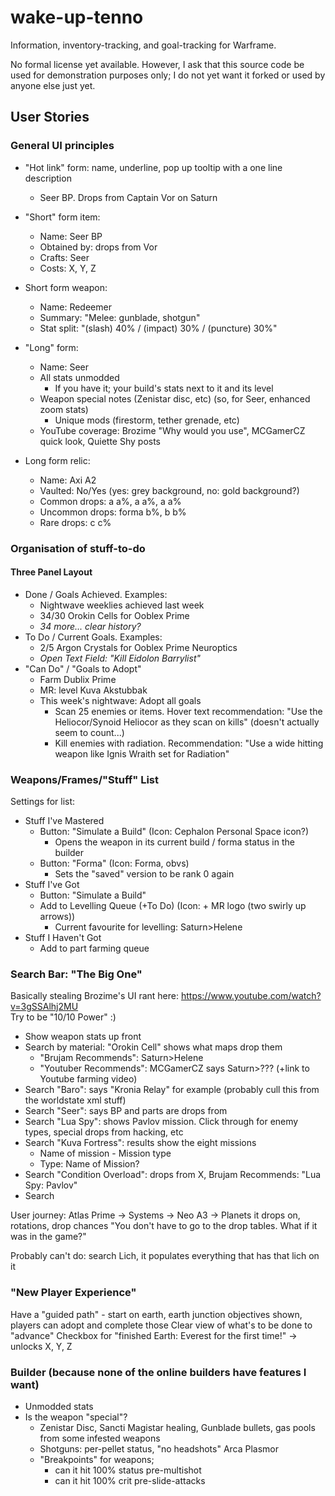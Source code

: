 # wake-up-tenno

Information, inventory-tracking, and goal-tracking for Warframe.

No formal license yet available. However, I ask that this source code be used
for demonstration purposes only; I do not yet want it forked or used by anyone
else just yet.

## User Stories

### General UI principles

* "Hot link" form: name, underline, pop up tooltip with a one line description
  * Seer BP. Drops from Captain Vor on Saturn
* "Short" form item:
  * Name: Seer BP
  * Obtained by: drops from Vor
  * Crafts: Seer
  * Costs: X, Y, Z
* Short form weapon:
  * Name: Redeemer
  * Summary: "Melee: gunblade, shotgun"
  * Stat split: "(slash) 40% / (impact) 30% / (puncture) 30%"
* "Long" form:
  * Name: Seer
  * All stats unmodded
    * If you have it; your build's stats next to it and its level
  * Weapon special notes (Zenistar disc, etc) (so, for Seer, enhanced zoom stats)
    * Unique mods (firestorm, tether grenade, etc)
  * YouTube coverage: Brozime "Why would you use", MCGamerCZ quick look, Quiette Shy posts
  
* Long form relic:
  * Name: Axi A2
  * Vaulted: No/Yes (yes: grey background, no: gold background?)
  * Common drops: a a%, a a%, a a%
  * Uncommon drops: forma b%, b b%
  * Rare drops: c c%

### Organisation of stuff-to-do

#### Three Panel Layout

* Done / Goals Achieved. Examples:
  * Nightwave weeklies achieved last week
  * 34/30 Orokin Cells for Ooblex Prime
  * _34 more... clear history?_
* To Do / Current Goals. Examples:
  * 2/5 Argon Crystals for Ooblex Prime Neuroptics
  * _Open Text Field: "Kill Eidolon Barrylist"_
* "Can Do" / "Goals to Adopt"
  * Farm Dublix Prime
  * MR: level Kuva Akstubbak
  * This week's nightwave: Adopt all goals
    * Scan 25 enemies or items. Hover text recommendation: "Use the Heliocor/Synoid Heliocor as they scan on kills" (doesn't actually seem to count...)
    * Kill enemies with radiation. Recommendation: "Use a wide hitting weapon like Ignis Wraith set for Radiation"

### Weapons/Frames/"Stuff" List

Settings for list:

* Stuff I've Mastered
  * Button: "Simulate a Build" (Icon: Cephalon Personal Space icon?)
    * Opens the weapon in its current build / forma status in the builder
  * Button: "Forma" (Icon: Forma, obvs)
    * Sets the "saved" version to be rank 0 again
* Stuff I've Got
  * Button: "Simulate a Build"
  * Add to Levelling Queue (+To Do) (Icon: + MR logo (two swirly up arrows))
    * Current favourite for levelling: Saturn>Helene
* Stuff I Haven't Got
  * Add to part farming queue

### Search Bar: "The Big One"

Basically stealing Brozime's UI rant here: <https://www.youtube.com/watch?v=3gSSAlhj2MU>  
Try to be "10/10 Power" :)

* Show weapon stats up front
* Search by material: "Orokin Cell" shows what maps drop them
  * "Brujam Recommends": Saturn>Helene
  * "Youtuber Recommends": MCGamerCZ says Saturn>??? (+link to Youtube farming video)
* Search "Baro": says "Kronia Relay" for example (probably cull this from the worldstate xml stuff)
* Search "Seer": says BP and parts are drops from
* Search "Lua Spy": shows Pavlov mission. Click through for enemy types, special drops from hacking, etc
* Search "Kuva Fortress": results show the eight missions
  * Name of mission - Mission type
  * Type: Name of Mission?
* Search "Condition Overload": drops from X, Brujam Recommends: "Lua Spy: Pavlov"
* Search

User journey:
Atlas Prime -> Systems -> Neo A3 -> Planets it drops on, rotations, drop chances
"You don't have to go to the drop tables. What if it was in the game?"

Probably can't do: search Lich, it populates everything that has that lich on it

### "New Player Experience"

Have a "guided path" - start on earth, earth junction objectives shown, players can adopt and complete those
Clear view of what's to be done to "advance"
Checkbox for "finished Earth: Everest for the first time!" -> unlocks X, Y, Z

### Builder (because none of the online builders have features I want)

* Unmodded stats
* Is the weapon "special"?
  * Zenistar Disc, Sancti Magistar healing, Gunblade bullets, gas pools from some infested weapons
  * Shotguns: per-pellet status, "no headshots" Arca Plasmor
  * "Breakpoints" for weapons;
    * can it hit 100% status pre-multishot
    * can it hit 100% crit pre-slide-attacks
